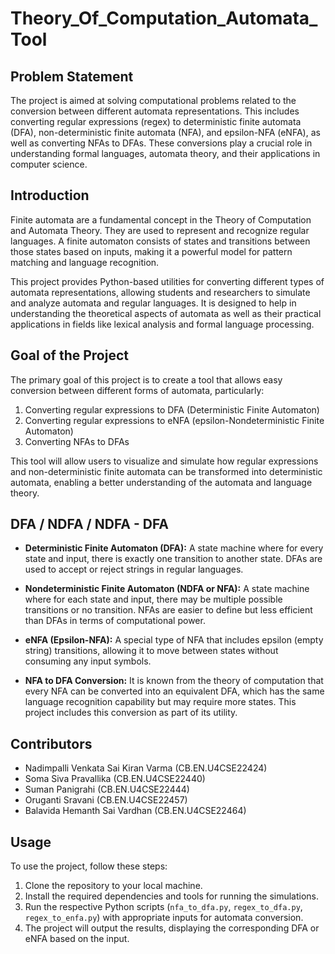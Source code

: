 # Theory_Of_Computation_Automata_Tool

## Problem Statement

The project is aimed at solving computational problems related to the conversion between different automata representations. This includes converting regular expressions (regex) to deterministic finite automata (DFA), non-deterministic finite automata (NFA), and epsilon-NFA (eNFA), as well as converting NFAs to DFAs. These conversions play a crucial role in understanding formal languages, automata theory, and their applications in computer science.

## Introduction

Finite automata are a fundamental concept in the Theory of Computation and Automata Theory. They are used to represent and recognize regular languages. A finite automaton consists of states and transitions between those states based on inputs, making it a powerful model for pattern matching and language recognition.

This project provides Python-based utilities for converting different types of automata representations, allowing students and researchers to simulate and analyze automata and regular languages. It is designed to help in understanding the theoretical aspects of automata as well as their practical applications in fields like lexical analysis and formal language processing.

## Goal of the Project

The primary goal of this project is to create a tool that allows easy conversion between different forms of automata, particularly:

1. Converting regular expressions to DFA (Deterministic Finite Automaton)
2. Converting regular expressions to eNFA (epsilon-Nondeterministic Finite Automaton)
3. Converting NFAs to DFAs

This tool will allow users to visualize and simulate how regular expressions and non-deterministic finite automata can be transformed into deterministic automata, enabling a better understanding of the automata and language theory.

## DFA / NDFA / NDFA - DFA

- **Deterministic Finite Automaton (DFA):** A state machine where for every state and input, there is exactly one transition to another state. DFAs are used to accept or reject strings in regular languages.
  
- **Nondeterministic Finite Automaton (NDFA or NFA):** A state machine where for each state and input, there may be multiple possible transitions or no transition. NFAs are easier to define but less efficient than DFAs in terms of computational power.

- **eNFA (Epsilon-NFA):** A special type of NFA that includes epsilon (empty string) transitions, allowing it to move between states without consuming any input symbols.

- **NFA to DFA Conversion:** It is known from the theory of computation that every NFA can be converted into an equivalent DFA, which has the same language recognition capability but may require more states. This project includes this conversion as part of its utility.

## Contributors

- Nadimpalli Venkata Sai Kiran Varma (CB.EN.U4CSE22424)
- Soma Siva Pravallika (CB.EN.U4CSE22440)
- Suman Panigrahi (CB.EN.U4CSE22444)
- Oruganti Sravani (CB.EN.U4CSE22457)
- Balavida Hemanth Sai Vardhan (CB.EN.U4CSE22464)

## Usage

To use the project, follow these steps:

1. Clone the repository to your local machine.
2. Install the required dependencies and tools for running the simulations.
3. Run the respective Python scripts (`nfa_to_dfa.py`, `regex_to_dfa.py`, `regex_to_enfa.py`) with appropriate inputs for automata conversion.
4. The project will output the results, displaying the corresponding DFA or eNFA based on the input.
